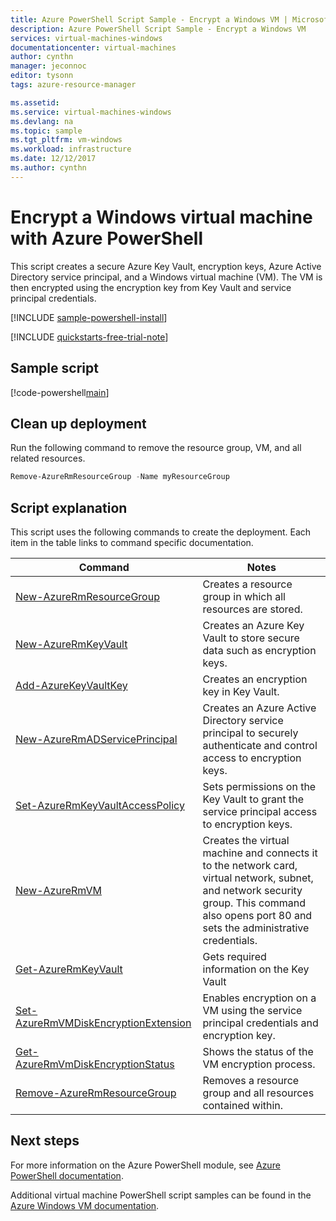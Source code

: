 ```yaml
---
title: Azure PowerShell Script Sample - Encrypt a Windows VM | Microsoft Docs
description: Azure PowerShell Script Sample - Encrypt a Windows VM 
services: virtual-machines-windows
documentationcenter: virtual-machines
author: cynthn
manager: jeconnoc
editor: tysonn
tags: azure-resource-manager

ms.assetid:
ms.service: virtual-machines-windows
ms.devlang: na
ms.topic: sample
ms.tgt_pltfrm: vm-windows
ms.workload: infrastructure
ms.date: 12/12/2017
ms.author: cynthn
---
```


# Encrypt a Windows virtual machine with Azure PowerShell

This script creates a secure Azure Key Vault, encryption keys, Azure Active Directory service principal, and a Windows virtual machine (VM). The VM is then encrypted using the encryption key from Key Vault and service principal credentials.

[!INCLUDE [sample-powershell-install](../../../includes/sample-powershell-install-no-ssh.md)]

[!INCLUDE [quickstarts-free-trial-note](../../../includes/quickstarts-free-trial-note.md)]

## Sample script

[!code-powershell[main](../../../powershell_scripts/virtual-machine/encrypt-vm/encrypt-windows-vm.ps1 "Encrypt VM disks")]

## Clean up deployment 

Run the following command to remove the resource group, VM, and all related resources.

```powershell
Remove-AzureRmResourceGroup -Name myResourceGroup
```

## Script explanation

This script uses the following commands to create the deployment. Each item in the table links to command specific documentation.

| Command | Notes |
|---|---|
| [New-AzureRmResourceGroup](/powershell/module/azurerm.resources/new-azurermresourcegroup) | Creates a resource group in which all resources are stored. |
| [New-AzureRmKeyVault](/powershell/module/azurerm.keyvault/new-azurermkeyvault) | Creates an Azure Key Vault to store secure data such as encryption keys. |
| [Add-AzureKeyVaultKey](/powershell/module/azurerm.keyvault/add-azurekeyvaultkey) | Creates an encryption key in Key Vault. |
| [New-AzureRmADServicePrincipal](/powershell/module/azurerm.resources/new-azurermadserviceprincipal) | Creates an Azure Active Directory service principal to securely authenticate and control access to encryption keys. |
| [Set-AzureRmKeyVaultAccessPolicy](/powershell/module/azurerm.keyvault/set-azurermkeyvaultaccesspolicy) | Sets permissions on the Key Vault to grant the service principal access to encryption keys. |
| [New-AzureRmVM](/powershell/module/azurerm.compute/new-azurermvm) | Creates the virtual machine and connects it to the network card, virtual network, subnet, and network security group. This command also opens port 80 and sets the administrative credentials. |
| [Get-AzureRmKeyVault](/powershell/module/azurerm.keyvault/get-azurermkeyvault) | Gets required information on the Key Vault |
| [Set-AzureRmVMDiskEncryptionExtension](/powershell/module/azurerm.compute/set-azurermvmdiskencryptionextension) | Enables encryption on a VM using the service principal credentials and encryption key. |
| [Get-AzureRmVmDiskEncryptionStatus](/powershell/module/azurerm.compute/get-azurermvmdiskencryptionstatus) | Shows the status of the VM encryption process. |
| [Remove-AzureRmResourceGroup](/powershell/module/azurerm.resources/remove-azurermresourcegroup) | Removes a resource group and all resources contained within. |

## Next steps

For more information on the Azure PowerShell module, see [Azure PowerShell documentation](/powershell/azure/overview).

Additional virtual machine PowerShell script samples can be found in the [Azure Windows VM documentation](../windows/powershell-samples.md?toc=%2fazure%2fvirtual-machines%2fwindows%2ftoc.json).
